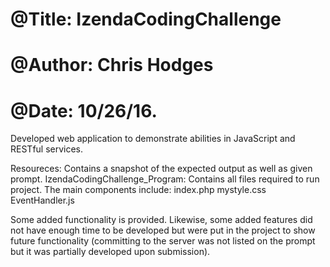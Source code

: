 # @Title: IzendaCodingChallenge
# @Author: Chris Hodges
# @Date: 10/26/16.
Developed web application to demonstrate abilities in JavaScript and RESTful services.

Resoureces: Contains a snapshot of the expected output as well as given prompt.
IzendaCodingChallenge_Program: Contains all files required to run project.
	The main components include:
		index.php
		mystyle.css
		EventHandler.js
		
Some added functionality is provided. Likewise, some added features did not have enough time to be developed but were put in the project to show
future functionality (committing to the server was not listed on the prompt but it was partially developed upon submission).
 